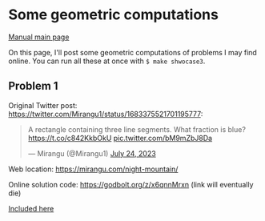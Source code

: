 # Some geometric computations

[Manual main page](homog2d_manual.md)

On this page, I'll post some geometric computations of problems I may find online.
You can run all these at once with `$ make shwocase3`.

## Problem 1

Original Twitter post:
https://twitter.com/Mirangu1/status/1683375521701195777:

<blockquote class="twitter-tweet"><p lang="en" dir="ltr">A rectangle containing three line segments. What fraction is blue? <a href="https://t.co/c842KkbOkU">https://t.co/c842KkbOkU</a> <a href="https://t.co/bM9mZbJ8Da">pic.twitter.com/bM9mZbJ8Da</a></p>&mdash; Mirangu (@Mirangu1) <a href="https://twitter.com/Mirangu1/status/1683375521701195777?ref_src=twsrc%5Etfw">July 24, 2023</a></blockquote> <script async src="https://platform.twitter.com/widgets.js" charset="utf-8"></script>

Web location: https://mirangu.com/night-mountain/


Online solution code:
https://godbolt.org/z/x6qnnMrxn (link will eventually die)

[Included here](../misc/showcase3/problem01.cpp)





